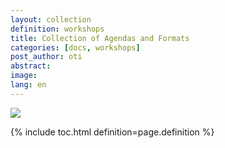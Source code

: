 ```yaml
---
layout: collection
definition: workshops
title: Collection of Agendas and Formats
categories: [docs, workshops]
post_author: oti
abstract:
image:
lang: en
---
```


<p><img src="{{site.baseurl}}/{{site.imageurl}}/workshop-ideas/workshop-ideas.svg"></p>

{% include toc.html definition=page.definition %}
